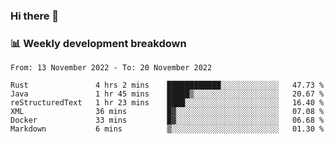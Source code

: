 ### Hi there 👋

### 📊 Weekly development breakdown
<!--START_SECTION:waka-->

```text
From: 13 November 2022 - To: 20 November 2022

Rust               4 hrs 2 mins    ████████████░░░░░░░░░░░░░   47.73 %
Java               1 hr 45 mins    █████▒░░░░░░░░░░░░░░░░░░░   20.67 %
reStructuredText   1 hr 23 mins    ████░░░░░░░░░░░░░░░░░░░░░   16.40 %
XML                36 mins         █▓░░░░░░░░░░░░░░░░░░░░░░░   07.08 %
Docker             33 mins         █▓░░░░░░░░░░░░░░░░░░░░░░░   06.68 %
Markdown           6 mins          ▒░░░░░░░░░░░░░░░░░░░░░░░░   01.30 %
```

<!--END_SECTION:waka-->
